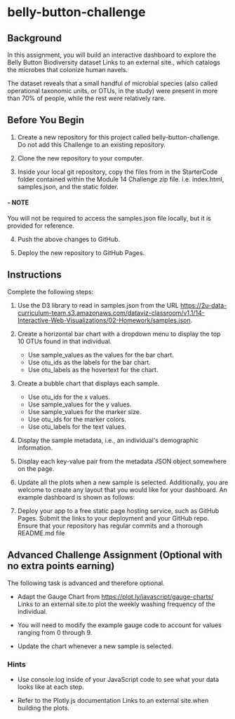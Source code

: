 # belly-button-challenge

## Background
In this assignment, you will build an interactive dashboard to explore the Belly Button Biodiversity dataset Links to an external site., which catalogs the microbes that colonize human navels.

The dataset reveals that a small handful of microbial species (also called operational taxonomic units, or OTUs, in the study) were present in more than 70% of people, while the rest were relatively rare.



## Before You Begin
1. Create a new repository for this project called belly-button-challenge. Do not add this Challenge to an existing repository.

2. Clone the new repository to your computer.

3. Inside your local git repository, copy the files from in the StarterCode folder contained within the Module 14 Challenge zip file. i.e. index.html, samples.json, and the static folder.

#### - **NOTE**
You will not be required to access the samples.json file locally, but it is provided for reference.

4. Push the above changes to GitHub.

5. Deploy the new repository to GitHub Pages.



## Instructions
Complete the following steps:

1. Use the D3 library to read in samples.json from the URL https://2u-data-curriculum-team.s3.amazonaws.com/dataviz-classroom/v1.1/14-Interactive-Web-Visualizations/02-Homework/samples.json.

2. Create a horizontal bar chart with a dropdown menu to display the top 10 OTUs found in that individual.
    - Use sample_values as the values for the bar chart.
    - Use otu_ids as the labels for the bar chart.
    - Use otu_labels as the hovertext for the chart.

3. Create a bubble chart that displays each sample.
    - Use otu_ids for the x values.
    - Use sample_values for the y values.
    - Use sample_values for the marker size.
    - Use otu_ids for the marker colors.
    - Use otu_labels for the text values.


4. Display the sample metadata, i.e., an individual's demographic information.

5. Display each key-value pair from the metadata JSON object somewhere on the page.

6. Update all the plots when a new sample is selected. Additionally, you are welcome to create any layout that you would like for your dashboard. An example dashboard is shown as follows:

7. Deploy your app to a free static page hosting service, such as GitHub Pages. Submit the links to your deployment and your GitHub repo. Ensure that your repository has regular commits and a thorough README.md file



## Advanced Challenge Assignment (Optional with no extra points earning)
The following task is advanced and therefore optional.

- Adapt the Gauge Chart from https://plot.ly/javascript/gauge-charts/ Links to an external site.to plot the weekly washing frequency of the individual.

- You will need to modify the example gauge code to account for values ranging from 0 through 9.

- Update the chart whenever a new sample is selected.

### Hints
 - Use console.log inside of your JavaScript code to see what your data looks like at each step.

- Refer to the Plotly.js documentation Links to an external site.when building the plots.